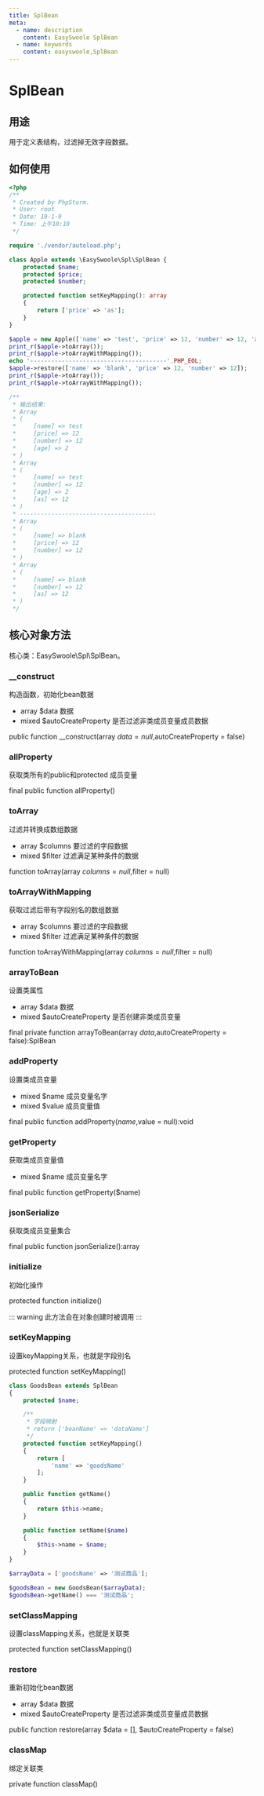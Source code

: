 ```yaml
---
title: SplBean
meta:
  - name: description
    content: EasySwoole SplBean
  - name: keywords
    content: easyswoole,SplBean
---
```


# SplBean

## 用途
用于定义表结构，过滤掉无效字段数据。

## 如何使用

```php
<?php
/**
 * Created by PhpStorm.
 * User: root
 * Date: 19-1-9
 * Time: 上午10:10
 */

require './vendor/autoload.php';

class Apple extends \EasySwoole\Spl\SplBean {
    protected $name;
    protected $price;
    protected $number;

    protected function setKeyMapping(): array
    {
        return ['price' => 'as'];
    }
}

$apple = new Apple(['name' => 'test', 'price' => 12, 'number' => 12, 'age' => 2], true);
print_r($apple->toArray());
print_r($apple->toArrayWithMapping());
echo '---------------------------------------'.PHP_EOL;
$apple->restore(['name' => 'blank', 'price' => 12, 'number' => 12]);
print_r($apple->toArray());
print_r($apple->toArrayWithMapping());

/**
 * 输出结果:
 * Array
 * (
 *     [name] => test
 *     [price] => 12
 *     [number] => 12
 *     [age] => 2
 * )
 * Array
 * (
 *     [name] => test
 *     [number] => 12
 *     [age] => 2
 *     [as] => 12
 * )
 * ---------------------------------------
 * Array
 * (
 *     [name] => blank
 *     [price] => 12
 *     [number] => 12
 * )
 * Array
 * (
 *     [name] => blank
 *     [number] => 12
 *     [as] => 12
 * )
 */

```

## 核心对象方法

核心类：EasySwoole\Spl\SplBean。

### __construct

构造函数，初始化bean数据

* array     $data                   数据
* mixed     $autoCreateProperty     是否过滤非类成员变量成员数据

public function __construct(array $data = null,$autoCreateProperty = false)

### allProperty

获取类所有的public和protected 成员变量

final public function allProperty()

### toArray

过滤并转换成数组数据

* array     $columns    要过滤的字段数据
* mixed     $filter     过滤满足某种条件的数据

function toArray(array $columns = null,$filter = null)

### toArrayWithMapping

获取过滤后带有字段别名的数组数据

* array     $columns    要过滤的字段数据
* mixed     $filter     过滤满足某种条件的数据

function toArrayWithMapping(array $columns = null,$filter = null)

### arrayToBean

设置类属性

* array     $data                   数据
* mixed     $autoCreateProperty     是否创建非类成员变量

final private function arrayToBean(array $data,$autoCreateProperty = false):SplBean

### addProperty

设置类成员变量

* mixed     $name       成员变量名字
* mixed     $value      成员变量值

final public function addProperty($name,$value = null):void

### getProperty

获取类成员变量值

* mixed     $name       成员变量名字

final public function getProperty($name)

### jsonSerialize

获取类成员变量集合

final public function jsonSerialize():array

### initialize

初始化操作

protected function initialize()


::: warning 
 此方法会在对象创建时被调用
:::

### setKeyMapping

设置keyMapping关系，也就是字段别名

protected function setKeyMapping()

```php
class GoodsBean extends SplBean
{
    protected $name;

    /**
     * 字段映射
     * return ['beanName' => 'dataName']
     */
    protected function setKeyMapping()
    {
        return [
            'name' => 'goodsName'
        ];
    }

    public function getName()
    {
        return $this->name;
    }

    public function setName($name)
    {
        $this->name = $name;
    }
}

$arrayData = ['goodsName' => '测试商品'];

$goodsBean = new GoodsBean($arrayData);
$goodsBean->getName() === '测试商品';
```

### setClassMapping

设置classMapping关系，也就是关联类

protected function setClassMapping()

### restore

重新初始化bean数据

* array     $data                   数据
* mixed     $autoCreateProperty     是否过滤非类成员变量成员数据

public function restore(array $data = [], $autoCreateProperty = false)

### classMap

绑定关联类

private function classMap()

